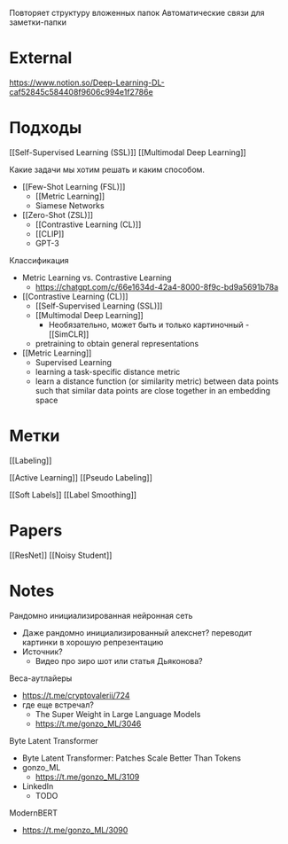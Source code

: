
Повторяет структуру вложенных папок
Автоматические связи для заметки-папки


# External

https://www.notion.so/Deep-Learning-DL-caf52845c584408f9606c994e1f2786e


# Подходы

[[Self-Supervised Learning (SSL)]]
[[Multimodal Deep Learning]]

Какие задачи мы хотим решать и каким способом.
- [[Few-Shot Learning (FSL)]]
	- [[Metric Learning]]
	- Siamese Networks
- [[Zero-Shot (ZSL)]]
	- [[Contrastive Learning (CL)]]
	- [[CLIP]]
	- GPT-3

Классификация
- Metric Learning vs. Contrastive Learning
	- https://chatgpt.com/c/66e1634d-42a4-8000-8f9c-bd9a5691b78a
- [[Contrastive Learning (CL)]]
	- [[Self-Supervised Learning (SSL)]]
	- [[Multimodal Deep Learning]]
		- Необязательно, может быть и только картиночный - [[SimCLR]]
	- pretraining to obtain general representations
- [[Metric Learning]]
	- Supervised Learning
	- learning a task-specific distance metric
	- learn a distance function (or similarity metric) between data points such that similar data points are close together in an embedding space

# Метки

[[Labeling]]

[[Active Learning]]
[[Pseudo Labeling]]

[[Soft Labels]]
[[Label Smoothing]]


# Papers

[[ResNet]]
[[Noisy Student]]


# Notes

Рандомно инициализированная нейронная сеть
- Даже рандомно инициализированный алекснет? переводит картинки в хорошую репрезентацию
- Источник?
	- Видео про зиро шот или статья Дьяконова?

Веса-аутлайеры
- https://t.me/cryptovalerii/724
- где еще встречал?
	- The Super Weight in Large Language Models
	- https://t.me/gonzo_ML/3046

Byte Latent Transformer
- Byte Latent Transformer: Patches Scale Better Than Tokens
- gonzo_ML
	- https://t.me/gonzo_ML/3109
- LinkedIn
	- TODO


ModernBERT
- https://t.me/gonzo_ML/3090